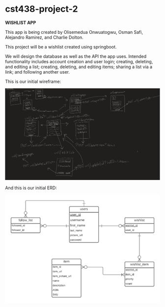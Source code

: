 # cst438-project-2

**WISHLIST APP**

This app is being created by Olisemedua Onwuatogwu, Osman Safi, Alejandro Ramirez, and Charlie Dolton.

This project will be a wishlist created using springboot.

We will design the database as well as the API the app uses. Intended functionality includes account creation and user login; creating, deleting, and editing a list; creating, deleting, and editing items; sharing a list via a link; and following another user. 

This is our initial wireframe:

<img src="wireframe.png">

And this is our initial ERD:

<img src="ERD.png">
